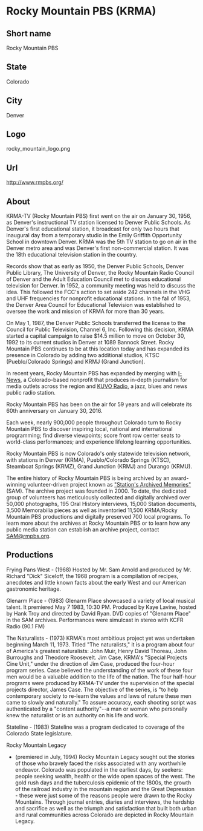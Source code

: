 # Rocky Mountain PBS (KRMA)

## Short name

Rocky Mountain PBS

## State

Colorado

## City

Denver

## Logo

rocky\_mountain\_logo.png

## Url

http://www.rmpbs.org/

## About

KRMA-TV (Rocky Mountain PBS) first went on the air on January 30,
1956, as Denver's instructional TV station licensed to Denver Public Schools.
As Denver's first educational station, it broadcast for only two hours that
inaugural day from a temporary studio in the Emily Griffith Opportunity School
in downtown Denver.  KRMA was the 5th TV station to go on air in the Denver metro
area and was Denver's first non-commercial station.  It was the 18th educational
television station in the country.

Records show that as early as 1950, the Denver
Public Schools, Denver Public Library, The University of Denver, the Rocky Mountain
Radio Council of Denver and the Adult Education Council met to discuss educational
television for Denver. In 1952, a community meeting was held to discuss the idea.
This followed the FCC's action to set aside 242 channels in the VHG and UHF
frequencies for nonprofit educational stations.  In the fall of 1953, the Denver
Area Council for Educational Television was established to oversee the work and
mission of KRMA for more than 30 years.

On May 1, 1987, the Denver Public Schools
transferred the license to the Council for Public Television, Channel 6, Inc.
Following this decision, KRMA started a capital campaign to raise $14.5 million
to move on October 30, 1992 to its current studios in Denver at 1089 Bannock Street.
Rocky Mountain PBS continues to be at this location today and has expanded its
presence in Colorado by adding two additional studios, KTSC (Pueblo/Colorado Springs)
and KRMJ (Grand Junction).

In recent years, Rocky Mountain PBS has expanded by
merging with [I-News](http://inewsnetwork.org/), a Colorado-based nonprofit that
produces in-depth journalism for media outlets across the region and [KUVO Radio](http://kuvo.drupal.publicbroadcasting.net/),
a jazz, blues and news public radio station.

Rocky Mountain PBS has been on the
air for 59 years and will celebrate its 60th anniversary on January 30, 2016.


Each week, nearly 900,000 people throughout Colorado turn to Rocky Mountain
PBS to discover inspiring local, national and international programming; find
diverse viewpoints; score front row center seats to world-class performances;
and experience lifelong learning opportunities. 

Rocky Mountain PBS is now Colorado's
only statewide television network, with stations in Denver (KRMA), Pueblo/Colorado
Springs (KTSC), Steamboat Springs (KRMZ), Grand Junction (KRMJ) and Durango (KRMU).


The entire history of Rocky Mountain PBS is being archived by an award-winning
volunteer-driven project known as ["Station's Archived Memories"](http://www.rmpbs.org/volunteer/sam/)
(SAM).  The archive project was founded in 2000. To date, the dedicated group
of volunteers has meticulously collected and digitally archived over 50,000 photographs,
195 Oral History interviews, 15,000 Station documents, 3,500 Memorabilia pieces
as well as inventoried 11,500 KRMA/Rocky Mountain PBS productions and digitally
preserved 700 local programs.  To learn more about the archives at Rocky Mountain
PBS or to learn how any public media station can establish an archive project,
contact SAM@rmpbs.org.


## Productions

Frying Pans West - (1968) Hosted by Mr. Sam Arnold and produced
by Mr. Richard "Dick" Siceloff, the 1968 program is a compilation of recipes,
anecdotes and little known facts about the early West and our American gastronomic
heritage.

Glenarm Place - (1983) Glenarm Place showcased a variety of local musical
talent. It premiered May 7 1983, 10:30 PM. Produced by Kaye Lavine, hosted by
Hank Troy and directed  by David Ryan.   DVD copies of "Glenarm Place" in the
SAM archives.  Performances were simulcast in stereo with KCFR Radio (90.1 FM)

The
Naturalists - (1973) KRMA's most ambitious project yet was undertaken beginning
March 11, 1973.  Titled "The naturalists," it is a program about four of America's
greatest naturalists:  John Muir, Henry David Thoreau, John Burroughs and Theodore
Roosevelt.  Jim Case,   KRMA's "Special Projects Cine Unit," under the direction
of Jim Case, produced the four-hour program series. Case believed the understanding
of the work of these four men would be a valuable addition to the life of the nation.
The four half-hour programs were produced by KRMA-TV under the supervision of
the special projects director, James Case.  The objective of the series, is "to
help contemporary society to re-learn the values and laws of nature these men
came to slowly and naturally." To assure accuracy, each shooting script was authenticated
by a "content authority"--a man or woman who personally knew the naturalist or
is an authority on his life and work.

Stateline - (1983) Stateline was a program
dedicated to coverage of the Colorado State legislature.

Rocky Mountain Legacy
- (premiered in July, 1994) Rocky Mountain Legacy sought out the stories of those
who bravely faced the risks associated with any worthwhile endeavor.  Colorado
was  populated  in the earliest days, by seekers: people seeking wealth, health
or the wide open spaces of the west.  The gold rush days and the tuberculosis
epidemic of the 1800s, the growth of the railroad industry in the mountain region
and the Great Depression - these were just some of the reasons people were drawn
to the Rocky Mountains.  Through journal entries, diaries and interviews,  the
hardship and sacrifice as well as the triumph and satisfaction that built both
urban and rural communities across Colorado are depicted in Rocky Mountain Legacy.

